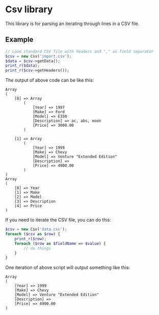 # Csv library
This library is for parsing an iterating through lines in a CSV file.

## Example
```php
// Load standard CSV file with headers and "," as field separator
$csv = new Csv('import.csv');
$data = $csv->getData();
print_r($data);
print_r($csv->getHeaders());
```
The output of above code can be like this:
```text
Array
(
    [0] => Array
        (
            [Year] => 1997
            [Make] => Ford
            [Model] => E350
            [Description] => ac, abs, moon
            [Price] => 3000.00
        )

    [1] => Array
        (
            [Year] => 1999
            [Make] => Chevy
            [Model] => Venture "Extended Edition"
            [Description] => 
            [Price] => 4900.00
        )
)
Array
(
    [0] => Year
    [1] => Make
    [2] => Model
    [3] => Description
    [4] => Price
)
```
If you need to iterate the CSV file, you can do this:
```php
$csv = new Csv('data.csv');
foreach ($csv as $row) {    
    print_r($row);
    foreach ($row as $fieldName => $value) {
        // do things
    }
}
```
One iteration of above script will output something like this:
```
Array
(
    [Year] => 1999
    [Make] => Chevy
    [Model] => Venture "Extended Edition"
    [Description] =>
    [Price] => 4900.00
)
```